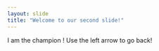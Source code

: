 ```yaml
---
layout: slide
title: "Welcome to our second slide!"
---
```

I am the champion !
Use the left arrow to go back!
